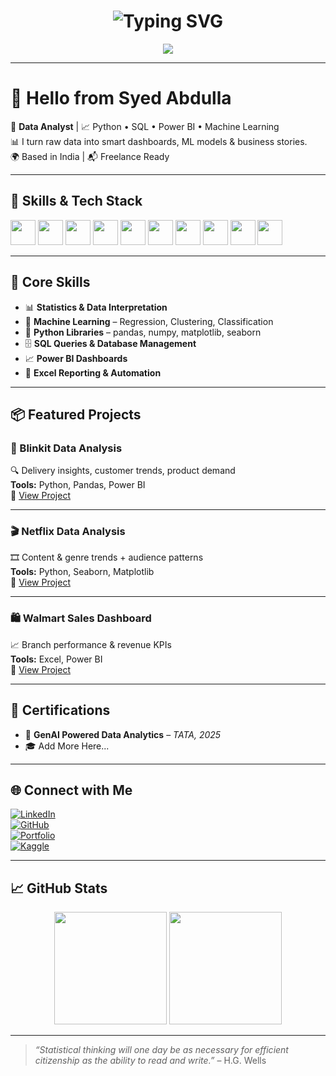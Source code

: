 <!-- 🔥 Animated Name Banner -->
<h1 align="center">
  <img src="https://readme-typing-svg.herokuapp.com?font=Fira+Code&size=28&pause=1000&color=FACC15&width=435&lines=Hey%2C+I'm+Syed+Abdulla;Data+Analyst+%7C+ML+%7C+SQL+%7C+Power+BI;Turning+Data+into+Insights..." alt="Typing SVG" />
</h1>

<!-- 🔍 AI Scanner Style -->
<p align="center">
  <img src="C:\Users\iamab\OneDrive\Pictures\data-analysis-img.jpeg" />
</p>

---

# 👋 Hello from **Syed Abdulla**

🎯 **Data Analyst** | 📈 Python • SQL • Power BI • Machine Learning  
📊 I turn raw data into smart dashboards, ML models & business stories.  
🌍 Based in India | 📬 Freelance Ready

---

## 🧠 Skills & Tech Stack

<p align="left">
  <img src="https://cdn.jsdelivr.net/gh/devicons/devicon/icons/python/python-original.svg" height="40"/>
  <img src="https://cdn.jsdelivr.net/gh/devicons/devicon/icons/mysql/mysql-original.svg" height="40"/>
  <img src="https://img.icons8.com/color/48/000000/microsoft-excel-2019--v1.png" height="40"/>
  <img src="https://img.icons8.com/color/48/000000/power-bi.png" height="40"/>
  <img src="https://cdn.jsdelivr.net/gh/devicons/devicon/icons/pandas/pandas-original.svg" height="40"/>
  <img src="https://cdn.jsdelivr.net/gh/devicons/devicon/icons/numpy/numpy-original.svg" height="40"/>
  <img src="https://cdn.jsdelivr.net/gh/devicons/devicon/icons/scikit-learn/scikit-learn-original.svg" height="40"/>
  <img src="https://cdn.jsdelivr.net/gh/devicons/devicon/icons/jupyter/jupyter-original.svg" height="40"/>
  <img src="https://cdn.jsdelivr.net/gh/devicons/devicon/icons/git/git-original.svg" height="40"/>
  <img src="https://cdn.jsdelivr.net/gh/devicons/devicon/icons/github/github-original.svg" height="40"/>
</p>

---

## 🧠 Core Skills

- 📊 **Statistics & Data Interpretation**
- 🤖 **Machine Learning** – Regression, Clustering, Classification
- 🐍 **Python Libraries** – pandas, numpy, matplotlib, seaborn
- 🗄️ **SQL Queries & Database Management**
- 📈 **Power BI Dashboards**
- 📘 **Excel Reporting & Automation**

---

## 📦 Featured Projects

### 🚚 Blinkit Data Analysis  
🔍 Delivery insights, customer trends, product demand  
**Tools:** Python, Pandas, Power BI  
🔗 [View Project](your-blinkit-repo-link)

---

### 🎬 Netflix Data Analysis  
🎞️ Content & genre trends + audience patterns  
**Tools:** Python, Seaborn, Matplotlib  
🔗 [View Project](your-netflix-repo-link)

---

### 🛍️ Walmart Sales Dashboard  
📈 Branch performance & revenue KPIs  
**Tools:** Excel, Power BI  
🔗 [View Project](your-walmart-repo-link)

---

## 📜 Certifications

- 🧠 **GenAI Powered Data Analytics** – _TATA, 2025_  
- 🎓 Add More Here...

---

## 🌐 Connect with Me

[![LinkedIn](https://img.shields.io/badge/-LinkedIn-blue?style=flat&logo=linkedin&logoColor=white)](your-linkedin)  
[![GitHub](https://img.shields.io/badge/-GitHub-181717?style=flat&logo=github&logoColor=white)](https://github.com/Abdulla19-19)  
[![Portfolio](https://img.shields.io/badge/-Portfolio-FF5722?style=flat&logo=firefox&logoColor=white)](your-portfolio)  
[![Kaggle](https://img.shields.io/badge/-Kaggle-20BEFF?style=flat&logo=kaggle&logoColor=white)](your-kaggle)

---

## 📈 GitHub Stats

<p align="center">
  <img src="https://github-readme-stats.vercel.app/api?username=Abdulla19-19&show_icons=true&theme=tokyonight" height="180px"/>
  <img src="https://github-readme-stats.vercel.app/api/top-langs/?username=Abdulla19-19&layout=compact&theme=tokyonight" height="180px"/>
</p>

---

> _“Statistical thinking will one day be as necessary for efficient citizenship as the ability to read and write.”_ – H.G. Wells
